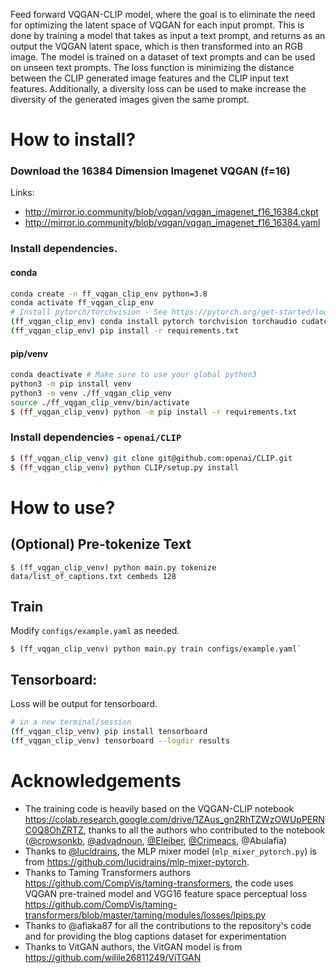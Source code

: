 Feed forward VQGAN-CLIP model, where the goal is to eliminate the need for optimizing the latent
space of VQGAN for each input prompt. This  is done by training a model that takes as input
a text prompt, and returns as an output the VQGAN latent space, which is then
transformed into an RGB image. The model is trained on a dataset of text prompts
and can be used on unseen text prompts.
The loss function is minimizing the distance between the CLIP generated image 
features and the CLIP input text features. Additionally, a diversity loss can be used to make increase 
the diversity of the generated images given the same prompt.

# How to install?

### Download the 16384 Dimension Imagenet VQGAN (f=16)

Links:
- http://mirror.io.community/blob/vqgan/vqgan_imagenet_f16_16384.ckpt
- http://mirror.io.community/blob/vqgan/vqgan_imagenet_f16_16384.yaml

### Install dependencies. 

#### conda
```bash
conda create -n ff_vqgan_clip_env python=3.8
conda activate ff_vqgan_clip_env
# Install pytorch/torchvision - See https://pytorch.org/get-started/locally/ for more info.
(ff_vqgan_clip_env) conda install pytorch torchvision torchaudio cudatoolkit=11.1 -c pytorch -c nvidia
(ff_vqgan_clip_env) pip install -r requirements.txt
```
#### pip/venv
```bash
conda deactivate # Make sure to use your global python3
python3 -m pip install venv
python3 -m venv ./ff_vqgan_clip_venv
source ./ff_vqgan_clip_venv/bin/activate
$ (ff_vqgan_clip_venv) python -m pip install -r requirements.txt
```

### Install dependencies - `openai/CLIP`
```bash
$ (ff_vqgan_clip_venv) git clone git@github.com:openai/CLIP.git
$ (ff_vqgan_clip_venv) python CLIP/setup.py install
```

# How to use?


## (Optional) Pre-tokenize Text
```
$ (ff_vqgan_clip_venv) python main.py tokenize data/list_of_captions.txt cembeds 128
```

## Train

Modify `configs/example.yaml` as needed.  

```
$ (ff_vqgan_clip_venv) python main.py train configs/example.yaml`
```



## Tensorboard:
Loss will be output for tensorboard.
```bash
# in a new terminal/session
(ff_vqgan_clip_venv) pip install tensorboard
(ff_vqgan_clip_venv) tensorboard --logdir results
```

# Acknowledgements

- The training code is heavily based on the VQGAN-CLIP notebook <https://colab.research.google.com/drive/1ZAus_gn2RhTZWzOWUpPERNC0Q8OhZRTZ>, thanks
to all the authors who contributed to the notebook ([@crowsonkb](https://github.com/crowsonkb), [@advadnoun](https://twitter.com/advadnoun), [@Eleiber](https://github.com/Eleiber), [@Crimeacs](https://twitter.com/earthml1), @Abulafia)
- Thanks to [@lucidrains](https://github.com/lucidrains), the MLP mixer model (`mlp_mixer_pytorch.py`)  is from <https://github.com/lucidrains/mlp-mixer-pytorch>.
- Thanks to Taming Transformers authors <https://github.com/CompVis/taming-transformers>, the code uses VQGAN pre-trained model and
VGG16 feature space perceptual loss <https://github.com/CompVis/taming-transformers/blob/master/taming/modules/losses/lpips.py>
- Thanks to @afiaka87 for all the contributions to the repository's code and for providing the blog captions dataset for experimentation
- Thanks to VitGAN authors, the VitGAN model is from <https://github.com/wilile26811249/ViTGAN>
